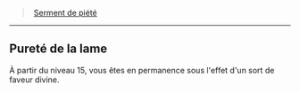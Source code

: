 ﻿---
!GenericItem
Name: Pureté de la lame
Id: paladin_piety_hd.md#pureté-de-la-lame
ParentLink: paladin_piety_hd.md#serment-de-piété
ParentName: Serment de piété
NameLevel: 2
Attributes: {}
---
> [Serment de piété](hd_paladin_piety.md)

---

## Pureté de la lame

À partir du niveau 15, vous êtes en permanence sous l'effet d'un sort de faveur divine.

